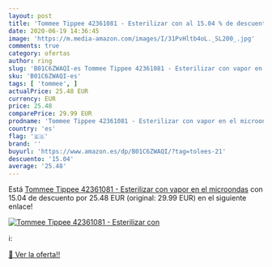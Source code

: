 ```yaml
---
layout: post
title: 'Tommee Tippee 42361081 - Esterilizar con al 15.04 % de descuento'
date: 2020-06-19 14:36:45
image: 'https://m.media-amazon.com/images/I/31PvHltb4oL._SL200_.jpg'
comments: true
category: ofertas
author: ring
slug: 'B01C6ZWAQI-es Tommee Tippee 42361081 - Esterilizar con vapor en el...'
sku: 'B01C6ZWAQI-es'
tags: [ 'tommee', ]
actualPrice: 25.48 EUR
currency: EUR
price: 25.48
comparePrice: 29.99 EUR
prodname: 'Tommee Tippee 42361081 - Esterilizar con vapor en el microondas'
country: 'es'
flag: '🇪🇸'
brand: ''
buyurl: 'https://www.amazon.es/dp/B01C6ZWAQI/?tag=tolees-21'
descuento: '15.04'
average: '25.48'
---
```


Está [Tommee Tippee 42361081 - Esterilizar con vapor en el microondas](https://www.amazon.es/dp/B01C6ZWAQI/?tag=tolees-21) con 15.04 de descuento por 25.48 EUR (original: 29.99 EUR) en el siguiente enlace!

[![Tommee Tippee 42361081 - Esterilizar con](https://m.media-amazon.com/images/I/31PvHltb4oL._SL200_.jpg)](https://www.amazon.es/dp/B01C6ZWAQI/?tag=tolees-21)

ℹ️:


[🛒 Ver la oferta!!](https://www.amazon.es/dp/B01C6ZWAQI/?tag=tolees-21)
